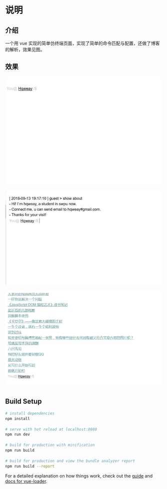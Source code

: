 # 说明

## 介绍

一个用 vue 实现的简单仿终端页面，实现了简单的命令匹配与配置，还做了博客的解析，效果见图。

## 效果

![](https://raw.githubusercontent.com/hqweay/TerminalHomePage/master/screenshots/01.jpg)

![](https://raw.githubusercontent.com/hqweay/TerminalHomePage/master/screenshots/02.jpg)

![](https://raw.githubusercontent.com/hqweay/TerminalHomePage/master/screenshots/03.jpg)

## Build Setup

``` bash
# install dependencies
npm install

# serve with hot reload at localhost:8080
npm run dev

# build for production with minification
npm run build

# build for production and view the bundle analyzer report
npm run build --report
```

For a detailed explanation on how things work, check out the [guide](http://vuejs-templates.github.io/webpack/) and [docs for vue-loader](http://vuejs.github.io/vue-loader).
